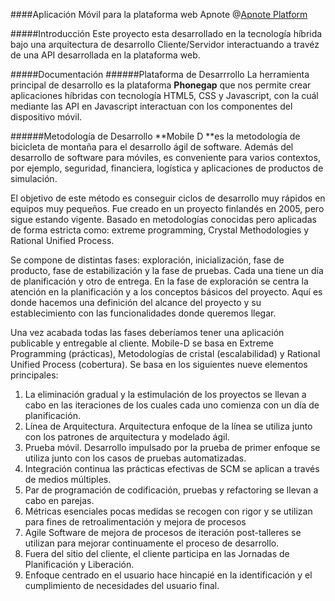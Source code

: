 ####Aplicación Móvil para la plataforma web Apnote
@[Apnote Platform](https://github.com/coderdiaz/webapnote)

#####Introducción
Este proyecto esta desarrollado en la tecnología híbrida bajo una arquitectura de desarrollo Cliente/Servidor interactuando a travéz de una API desarrollada en la plataforma web.

#####Documentación
######Plataforma de Desarrrollo
La herramienta principal de desarrollo es la plataforma **Phonegap** que nos permite crear aplicaciones híbridas con tecnología HTML5, CSS y Javascript, con la cuál mediante las API en Javascript interactuan con los componentes del dispositivo móvil.

######Metodología de Desarrollo
**Mobile D **es la metodología de bicicleta de montaña para el desarrollo ágil de software. Además del desarrollo de software para móviles, es conveniente para varios contextos, por ejemplo, seguridad, financiera, logística y aplicaciones de productos de simulación.

El objetivo de este método es conseguir ciclos de desarrollo muy rápidos en equipos muy pequeños. Fue creado en un proyecto finlandés en 2005, pero sigue estando vigente. Basado en metodologías conocidas pero aplicadas de forma estricta como: extreme programming, Crystal Methodologies y Rational Unified Process.

Se compone de distintas fases: exploración, inicialización, fase de producto, fase de estabilización y la fase de pruebas. Cada una tiene un día de planificación y otro de entrega.
En la fase de exploración se centra la atención en la planificación y a los conceptos básicos del proyecto. Aquí es donde hacemos una definición del alcance del proyecto y su establecimiento con las funcionalidades donde queremos llegar.

Una vez acabada todas las fases deberíamos tener una aplicación publicable y entregable al cliente.
Mobile-D se basa en Extreme Programming (prácticas), Metodologías de cristal (escalabilidad) y Rational Unified Process (cobertura). Se basa en los siguientes nueve elementos principales:

1.	La eliminación gradual y la estimulación de los proyectos se llevan a cabo en las iteraciones de los cuales cada uno comienza con un día de planificación.
2.	Línea de Arquitectura. Arquitectura enfoque de la línea se utiliza junto con los patrones de arquitectura y modelado ágil.
3.	Prueba móvil. Desarrollo impulsado por la prueba de primer enfoque se utiliza junto con los casos de pruebas automatizadas.
4.	Integración continua las prácticas efectivas de SCM se aplican a través de medios múltiples.
5.	Par de programación de codificación, pruebas y refactoring se llevan a cabo en parejas.
6.	Métricas esenciales pocas medidas se recogen con rigor y se utilizan para fines de retroalimentación y mejora de procesos
7.	Agile Software de mejora de procesos de iteración post-talleres se utilizan para mejorar continuamente el proceso de desarrollo.
8.	Fuera del sitio del cliente, el cliente participa en las Jornadas de Planificación y Liberación.
9.	Enfoque centrado en el usuario hace hincapié en la identificación y el cumplimiento de necesidades del usuario final.